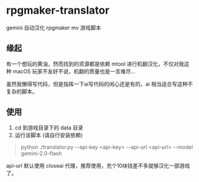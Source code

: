 # rpgmaker-translator
gemini 自动汉化 rpgmaker mv 游戏脚本
## 缘起
有一个想玩的黄油，然而找到的资源都是依赖 mtool 进行机翻汉化，不仅对我这种 macOS 玩家不友好不说，机翻的质量也是一言难尽...

虽然我懒得写代码，但是指挥一下ai写代码的闲心还是有的，ai 相当适合写这种不复杂的脚本。

## 使用

1. cd 到游戏目录下的 data 目录
2. 运行该脚本 (请自行安装依赖)

> python ./translator.py --api-key \<api-key\> --api-url \<api-url\> --model gemini-2.0-flash

api-url 默认使用 closeai 代理，推荐使用，充个10块钱差不多就够汉化一部游戏了。
